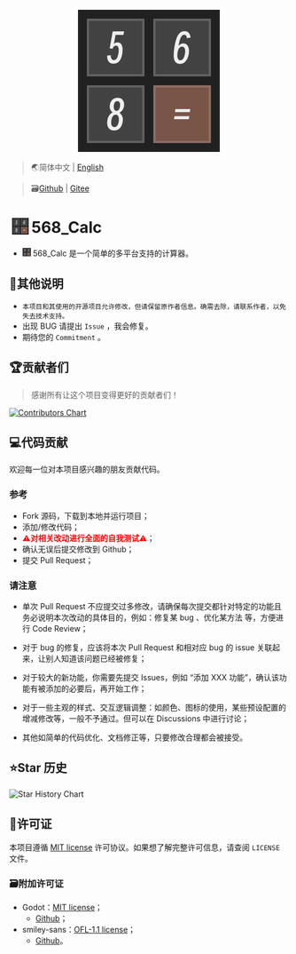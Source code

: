 <p align="center">
    <img width="256" src='Assets/icon.svg'/>
</p>

> 🌏简体中文 | [English](./README_EN.md)

> 🗃️[Github](https://github.com/PJ-568/568_Calc) | [Gitee](https://gitee.com/PJ-568/568_Calc)

# <img width="30" style="margin: -3px 5px;" src="Assets/icon.svg"/>568_Calc

* <img width="15" src="Assets/icon.svg"/> 568_Calc 是一个简单的多平台支持的计算器。

## 📖其他说明

* `本项目和其使用的开源项目允许修改，但请保留原作者信息。确需去除，请联系作者，以免失去技术支持。`
* 出现 BUG 请提出 `Issue` ，我会修复。
* 期待您的 `Commitment` 。

## 🏆贡献者们

> 感谢所有让这个项目变得更好的贡献者们！

[![Contributors Chart](https://contrib.rocks/image?repo=PJ-568/568_Calc)](https://github.com/PJ-568/568_Calc/graphs/contributors)

## 💻代码贡献

欢迎每一位对本项目感兴趣的朋友贡献代码。

### 参考

* Fork 源码，下载到本地并运行项目；
* 添加/修改代码；
* <b style="color:red">⚠️对相关改动进行全面的自我测试⚠️</b>；
* 确认无误后提交修改到 Github；
* 提交 Pull Request；

### 请注意

* 单次 Pull Request 不应提交过多修改，请确保每次提交都针对特定的功能且务必说明本次改动的具体目的，例如：修复某 bug 、优化某方法 等，方便进行 Code Review；
* 对于 bug 的修复，应该将本次 Pull Request 和相对应 bug 的 issue 关联起来，让别人知道该问题已经被修复；
* 对于较大的新功能，你需要先提交 Issues，例如 “添加 XXX 功能”，确认该功能有被添加的必要后，再开始工作；
* 对于一些主观的样式、交互逻辑调整：如颜色、图标的使用，某些预设配置的增减修改等，一般不予通过。但可以在 Discussions 中进行讨论；

* 其他如简单的代码优化、文档修正等，只要修改合理都会被接受。

## ⭐Star 历史

![Star History Chart](https://api.star-history.com/svg?repos=PJ-568/568_Calc&type=Date)

## 📄许可证

本项目遵循 [MIT license](https://mit-license.org) 许可协议。如果想了解完整许可信息，请查阅 `LICENSE` 文件。

### 🗃️附加许可证

* Godot：[MIT license](https://mit-license.org)；
  * [Github](https://github.com/godotengine/godot)；
* smiley-sans：[OFL-1.1 license](https://github.com/atelier-anchor/smiley-sans/blob/main/LICENSE)；
  * [Github](https://github.com/atelier-anchor/smiley-sans)。
